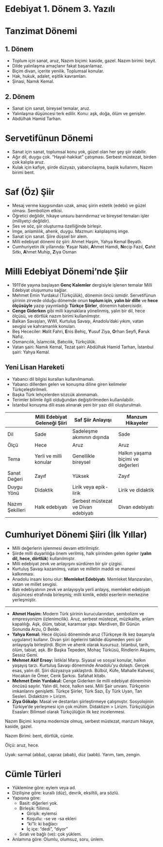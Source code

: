 # Edebiyat 1. Dönem 3. Yazılı

# Tanzimat Dönemi

## 1. Dönem

- Toplum için sanat, aruz, Nazım biçimi: kaside, gazel. Nazım birimi: beyit.
- Dilde yalınlaşma amaçlanır fakat başarılamaz.
- Biçim divan, içerite yenilik. Toplumsal konular.
- Hak, hukuk, adalet, eşitlik kavramları.
- Şinasi, Namık Kemal.

## 2. Dönem

- Sanat için sanat, bireysel temalar, aruz.
- Yalınlaşma düşüncesi terk edilir. Konu: aşk, doğa, ölüm ve genişler.
- Abdülhak Hamid Tarhan.

# Servetifünun Dönemi

- Sanat için sanat, toplumsal konu yok, güzel olan her şey şiir olabilir.
- Ağır dil, duygu çok. “Hayal-hakikat” çatışması. Serbest müstezat, birden çok kalıpla aruz.
- Kulak için kafiye, şiirde düzyazı, yabancılaşma, başlık kullanımı, Nazım birimi bent.

# Saf (Öz) Şiir

- Mesaj verme kaygısından uzak, amaç şiirin estetik (edebi) ve güzel olması. Sembolizm etkisi.
- Öğretici değildir, hikaye unsuru barındırmaz ve bireysel temaları işler (milliyetçi değildir).
- Ses ve söz, şiir oluşturma özelliğinde birleşir.
- İmge, anlamlılık, ahenk, duygu. Mazmun: kalıplaşmış imge.
- Sanat için sanat. Şiire düşsel bir alem.
- Milli edebiyat dönemi öz şiiri: Ahmet Haşim, Yahya Kemal Beyatlı.
- Cumhuriyetin ilk yıllarında: **Y**aşar Nabi, **A**hmet Hamdi, **N**ecip Fazıl, **C**ahit Sıtkı, **A**hmet Muhip, **Z**iya Osman

# Milli Edebiyat Dönemi’nde Şiir

- 1911’de yayına başlayan **************************Genç Kalemler************************** dergisiyle işlenen temalar Milli Edebiyat oluşumunu sağlar.
- Mehmet Emin Yurdakul (Türkçülük), dönemin öncü ismidir. Servetifünun şiirinin zirvede olduğu dönemde onun **toplum için**, **yalın bir dille** ve **hece ölçüsüyle** yazıp yayımladığı ****************************Türkçe Şiirler****************************, dönemin habercisidir.
- **Cenge Giderken** gibi milli kaynaklara yönelinmiş, yalın bir dil, hece ölçüsü, ve dörtlük nazım birimi kullanılmıştır.
- Balkan Savaşları, WWI, Kurtuluş Savaşı, Anadolu’daki yıkım, vatan sevgisi ve kahramanlık konuları.
- Beş Hececiler: **H**alit Fahri, **E**nis Behiç, **Y**usuf Ziya, **O**rhan Seyfi, **F**aruk Nafız.
- Osmancılık, İslamcılık, Batıcılık, Türkçülük.
- Vatan şairi: Namık Kemal, Tezat şairi: Abdülhak Hamid Tarhan, İstanbul şairi: Yahya Kemal.

## Yeni Lisan Hareketi

- Yabancı dil bilgisi kuralları kullanılmamalı.
- Yabancı dillerden gelen ve konuşma diline giren kelimeler Türkçeleştirilmeli.
- Başka Türk lehçelerden sözcük alınmamalı.
- Terimler bilimle ilgili olduğundan değiştirilmeden kullanılabilir.
- İstanbul konuşma dili esas alınarak yeni bir yazı dili oluşturulmalı.

|  | Milli Edebiyat Geleneği Şiiri | Saf Şiir Anlayışı | Manzum Hikayeler |
| --- | --- | --- | --- |
| Dil | Sade | Sadeleşme akımının dışında | Sade |
| Ölçü | Hece | Aruz | Aruz |
| Tema | Yerli ve milli konular | Genellikle bireysel | Halkın yaşama biçimi ve değerleri |
| Sanat Değeri | Zayıf | Yüksek | Zayıf |
| Duygu Yönü | Didaktik | Lirik veya epik-lirik | Lirik ve didaktik |
| Nazım Şekilleri | Halk edebiyatı | Serbest müstezat ve Divan edebiyatı | Divan edebiyatı |

# Cumhuriyet Dönemi Şiiri (İlk Yıllar)

- Milli değerlerin işlenmesi devam ettirilmiştir.
- Şiirde milli duyarlılığa önem verilmiş, halk şiirinden gelen ögeler (**yalın dil, hece, dörtlük**) kullanılmıştır.
- Milli edebiyat zevk ve anlayışını sürdüren bir şiir çizgisi.
- Kurtuluş Savaşı kazanılmış, vatan ve milletin maddi ve manevi kalkınması.
- Anadolu insanı konu olur: ************************************Memleket Edebiyatı************************************. Memleket Manzaraları, vatan ve millet sevgisi.
- Batı edebiyatının zevk ve anlayışıyla yerli anlayış, memleket edebiyatı düşüncesi etrafında birleşmiş; milli kimlik, edebi eserlerin merkezine yerleşmiştir.

---

- **Ahmet Haşim:** Modern Türk şiirinin kurucularından, sembolizm ve empresyonizm (izlenimcilik). Aruz, serbest müstezat, müzikalite, anlam kapalılığı. Aşk, ölüm, tabiat, karamsar yapı. Merdiven, Bir Günün Sonunda Arzu, O Belde.
- **Yahya Kemal:** Hece ölçüsü döneminde aruz (Türkçeye ilk kez başarıyla uygulanır) kullanır. Divan şiiri ögelerini taklide düşmeden yeni şiir anlayışıyla birleştirdi. Biçim ve ahenk olarak kusursuz. İstanbul, tarih, ölüm, tabiat, aşk. Bir Başka Tepeden, Mohaç Türküsü, Rindlerin Akşamı, Sessiz Gemi.
- **Mehmet Akif Ersoy:** İstiklal Marşı. Siyasal ve sosyal konular, halkın yaşayış tarzı. Kurtuluş Savaşı döneminde Anadolu’yu dolaştı. Gerçek esas, yalın dil. Şiiri düzyazıya yaklaştırdı. Bülbül, Küfe, Mahalle Kahvesi, Hocakarı ile Ömer, Cenk Şarkısı. Safahat kitabı.
- **Mehmet Emin Yurdakul:** Cenge Giderken ile milli edebiyat döneminin öncüsü sayılır. Yalın dil, hece, halkın sesi. Milli Şair unvanı. Türkçenin imkanlarını genişletti. Türkçe Şiirler, Türk Sazı, Ey Türk Uyan, Tan Sesleri. Didaktizm > Lirizm.
- **Ziya Gökalp:** Masal ve destanları şiirleştirmeye çalışmıştır. Sosyolojinin Türkiye’de yerleşmesi için çok mühim. Didaktizm > Lirizm. Türkçülüğün Esasları: Bilimsel olarak Türkçülüğün ilk kez incelenmesi.

Nazım Biçimi: koşma modernize olmuş, serbest müstezat, manzum hikaye, kaside, gazel.

Nazım Birimi: bent, dörtlük, cümle.

Ölçü: aruz, hece.

Uyak: sarmal (abba), çapraz (abab), düz (aabb). Yarım, tam, zengin.

# Cümle Türleri

- Yüklemine göre: eylem veya ad.
- Dizilişine göre: kurallı (düz), devrik, eksiltili, ara sözlü.
- Yapısına göre:
    - Basit: diğerleri yok.
    - Birleşik: fiilimsi.
        - Girişik: eylemsi
        - Koşullu: -se ve -sa ekleri
        - “ki”li: ki bağlacı
        - İç içe: “dedi”, “diyor”
    - Sıralı ve bağlı (ve): çok yüklem.
- Anlamına göre: Olumlu, olumsuz, soru, ünlem.